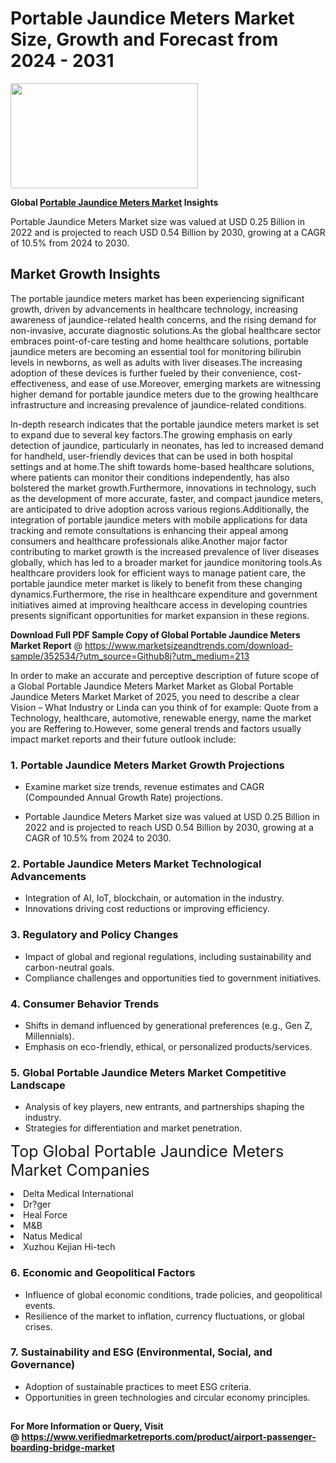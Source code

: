 <H1>Portable Jaundice Meters Market Size, Growth and Forecast from 2024 - 2031</H1><img class="aligncenter size-medium wp-image-584254" src="https://thirdeyenews.in/wp-content/uploads/2024/09/Global-Market-Research-300x168.jpeg" alt="" width="300" height="168" /><p><strong>Global&nbsp;<a href="https://www.marketsizeandtrends.com/download-sample/352534/?utm_source=Github8j?utm_medium=213">Portable Jaundice Meters Market</a> Insights</strong></p><p>Portable Jaundice Meters Market size was valued at USD 0.25 Billion in 2022 and is projected to reach USD 0.54 Billion by 2030, growing at a CAGR of 10.5% from 2024 to 2030.</p><p><h2>Market Growth Insights</h2> <p>The portable jaundice meters market has been experiencing significant growth, driven by advancements in healthcare technology, increasing awareness of jaundice-related health concerns, and the rising demand for non-invasive, accurate diagnostic solutions.As the global healthcare sector embraces point-of-care testing and home healthcare solutions, portable jaundice meters are becoming an essential tool for monitoring bilirubin levels in newborns, as well as adults with liver diseases.The increasing adoption of these devices is further fueled by their convenience, cost-effectiveness, and ease of use.Moreover, emerging markets are witnessing higher demand for portable jaundice meters due to the growing healthcare infrastructure and increasing prevalence of jaundice-related conditions.</p> <p>In-depth research indicates that the portable jaundice meters market is set to expand due to several key factors.The growing emphasis on early detection of jaundice, particularly in neonates, has led to increased demand for handheld, user-friendly devices that can be used in both hospital settings and at home.The shift towards home-based healthcare solutions, where patients can monitor their conditions independently, has also bolstered the market growth.Furthermore, innovations in technology, such as the development of more accurate, faster, and compact jaundice meters, are anticipated to drive adoption across various regions.Additionally, the integration of portable jaundice meters with mobile applications for data tracking and remote consultations is enhancing their appeal among consumers and healthcare professionals alike.Another major factor contributing to market growth is the increased prevalence of liver diseases globally, which has led to a broader market for jaundice monitoring tools.As healthcare providers look for efficient ways to manage patient care, the portable jaundice meter market is likely to benefit from these changing dynamics.Furthermore, the rise in healthcare expenditure and government initiatives aimed at improving healthcare access in developing countries presents significant opportunities for market expansion in these regions.</p> <p><span class=""><strong>Download Full PDF Sample Copy of Global Portable Jaundice Meters Market Report</strong> @ <a href="https://www.marketsizeandtrends.com/download-sample/352534/?utm_source=Github8j?utm_medium=213" target="_blank">https://www.marketsizeandtrends.com/download-sample/352534/?utm_source=Github8j?utm_medium=213</a></span></p><p>In order to make an accurate and perceptive description of future scope of a Global&nbsp;Portable Jaundice Meters Market Market as Global&nbsp;Portable Jaundice Meters Market Market of 2025, you need to describe a clear Vision &ndash; What Industry or Linda can you think of for example: Quote from a Technology, healthcare, automotive, renewable energy, name the market you are Reffering to.However, some general trends and factors usually impact market reports and their future outlook include:</p><h3>1.&nbsp;<strong>Portable Jaundice Meters Market Growth Projections</strong></h3><ul><li>Examine market size trends, revenue estimates and CAGR (Compounded Annual Growth Rate) projections.</li><li><p>Portable Jaundice Meters Market size was valued at USD 0.25 Billion in 2022 and is projected to reach USD 0.54 Billion by 2030, growing at a CAGR of 10.5% from 2024 to 2030.</p></li></ul><h3>2.&nbsp;<strong>Portable Jaundice Meters Market Technological Advancements</strong></h3><ul><li>Integration of AI, IoT, blockchain, or automation in the industry.</li><li>Innovations driving cost reductions or improving efficiency.</li></ul><h3>3.&nbsp;<strong>Regulatory and Policy Changes</strong></h3><ul><li>Impact of global and regional regulations, including sustainability and carbon-neutral goals.</li><li>Compliance challenges and opportunities tied to government initiatives.</li></ul><h3>4.&nbsp;<strong>Consumer Behavior Trends</strong></h3><ul><li>Shifts in demand influenced by generational preferences (e.g., Gen Z, Millennials).</li><li>Emphasis on eco-friendly, ethical, or personalized products/services.</li></ul><h3>5.&nbsp;<strong>Global Portable Jaundice Meters Market Competitive Landscape</strong></h3><ul><li>Analysis of key players, new entrants, and partnerships shaping the industry.</li><li>Strategies for differentiation and market penetration.</li></ul><p data-pm-slice="1 1 []"><span style="color: inherit; font-family: inherit; font-size: 25px;">Top Global Portable Jaundice Meters Market Companies</span></p><div class="" data-test-id=""><p><li>Delta Medical International</li><li> Dr?ger</li><li> Heal Force</li><li> M&B</li><li> Natus Medical</li><li> Xuzhou Kejian Hi-tech</li></p></div><h3>6.&nbsp;<strong>Economic and Geopolitical Factors</strong></h3><ul><li>Influence of global economic conditions, trade policies, and geopolitical events.</li><li>Resilience of the market to inflation, currency fluctuations, or global crises.</li></ul><h3>7.&nbsp;<strong>Sustainability and ESG (Environmental, Social, and Governance)</strong></h3><ul><li>Adoption of sustainable practices to meet ESG criteria.</li><li>Opportunities in green technologies and circular economy principles.</li></ul><h2><strong style="font-size: 14px;">For More Information or Query, Visit @&nbsp;</strong><a style="background-color: #ffffff; font-size: 14px;" href="https://www.marketsizeandtrends.com/report/portable-jaundice-meters-market/" target="_blank">https://www.verifiedmarketreports.com/product/airport-passenger-boarding-bridge-market</a></h2>